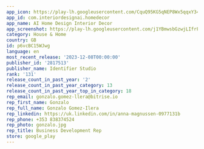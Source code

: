 ```yaml
---
app_icon: https://play-lh.googleusercontent.com/CquQ95KG5qNEP8Wx5qqxY34fHaHmVkH2TlEIup8479jRoeEhvHixZKptfF84a-ZdYQ
app_id: com.interiordesignai.homedecor
app_name: AI Home Design Interior Decor
app_screenshot: https://play-lh.googleusercontent.com/j1YBmwsbGzwjLIfrFhoD8uA0f7mRhqM4yjYhhcR5Se4xwH0Q8COwIXFFsmvmblmyRDpQ
category: House & Home
country: GB
id: p6vcBC15WJwg
language: en
most_recent_release: '2023-12-08T00:00:00'
publisher_id: '2817513'
publisher_name: Identifier Studio
rank: '131'
release_count_in_past_year: '2'
release_count_in_past_year_category: 13
release_count_in_past_year_top_in_category: 18
rep_email: gonzalo.gomez-llera@bitrise.io
rep_first_name: Gonzalo
rep_full_name: Gonzalo Gomez-Ilera
rep_linkedin: https://uk.linkedin.com/in/anna-magnussen-0977131b
rep_phone: +353 838374524
rep_photo: gonzalo.jpg
rep_title: Business Development Rep
store: google_play
---
```

